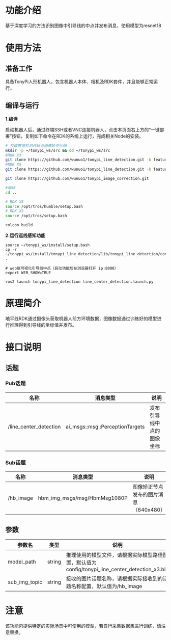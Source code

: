 # 功能介绍

基于深度学习的方法识别图像中引导线的中点并发布消息，使用模型为resnet18

# 使用方法

## 准备工作

具备TonyPi人形机器人，包含机器人本体、相机及RDK套件，并且能够正常运行。

## 编译与运行

**1.编译**

启动机器人后，通过终端SSH或者VNC连接机器人，点击本页面右上方的“一键部署”按钮，复制如下命令在RDK的系统上运行，完成相关Node的安装。

```bash
# 拉取赛道检测代码与图像矫正代码
mkdir -p ~/tonypi_ws/src && cd ~/tonypi_ws/src
#RDK X3
git clone https://github.com/wunuo1/tonypi_line_detection.git -b feature-x3
#RDK X5
git clone https://github.com/wunuo1/tonypi_line_detection.git -b feature-x5

git clone https://github.com/wunuo1/tonypi_image_correction.git

#编译
cd ..

# RDK X5 
source /opt/tros/humble/setup.bash
# RDK X3
source /opt/tros/setup.bash

colcon build
```

**2.运行巡线感知功能**

```shell
source ~/tonypi_ws/install/setup.bash
cp -r ~/tonypi_ws/install/tonypi_line_detection/lib/tonypi_line_detection/config/ .

# web端可视化引导线中点（启动功能后在浏览器打开 ip:8000）
export WEB_SHOW=TRUE

ros2 launch tonypi_line_detection line_center_detection.launch.py
```

# 原理简介

地平线RDK通过摄像头获取机器人前方环境数据，图像数据通过训练好的模型进行推理得到引导线的坐标值并发布。

# 接口说明

## 话题

### Pub话题

| 名称                          | 消息类型                                                     | 说明                                                   |
| ----------------------------- | ------------------------------------------------------------ | ------------------------------------------------------ |
| /line_center_detection        | ai_msgs::msg::PerceptionTargets               | 发布引导线中点的图像坐标                 |

### Sub话题
| 名称                          | 消息类型                                                     | 说明                                                   |
| ----------------------------- | ------------------------------------------------------------ | ------------------------------------------------------ |
| /hb_image                     | hbm_img_msgs/msg/HbmMsg1080P                                 | 图像矫正节点发布的图片消息（640x480）                   |

## 参数

| 参数名                | 类型        | 说明   |
| --------------------- | ----------- | -------------------------------------------------------------------------------------------------- |
| model_path       | string | 推理使用的模型文件，请根据实际模型路径配置，默认值为config/tonypi_line_center_detection_x3.bin |
| sub_img_topic    | string |  接收的图片话题名称，请根据实际接收到的话题名称配置，默认值为/hb_image |

# 注意
该功能包提供特定的实际场景中可使用的模型，若自行采集数据集进行训练，请注意替换。
